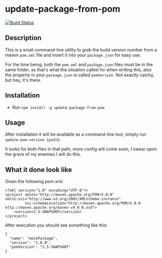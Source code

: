 # update-package-from-pom

[![Build Status](https://travis-ci.org/dick-clark/update-package-from-pom.svg)](https://travis-ci.org/dick-clark/update-package-from-pom)

## Description

This is a small command-line utility to grab the build version number from a maven `pom.xml` file and insert it into your `package.json` for easy use.

For the time being, both the `pom.xml` and `package.json` files must be in the same folder, as that's what the situation called for when writing this, also the property in your `package.json` is called `pomVersion`. Not exactly catchy, but hey, it's there.

## Installation

- Run `npm install -g update-package-from-pom`

## Usage

After installation it will be available as a command-line tool, simply run `update-pom-version {path}`.

It looks for both files in that path, more config will come soon, I swear upon the grave of my enemies I will do this.

## What it done look like

Given the following pom.xml:

```
<?xml version="1.0" encoding="UTF-8"?>
<project xmlns="http://maven.apache.org/POM/4.0.0" xmlns:xsi="http://www.w3.org/2001/XMLSchema-instance"
         xsi:schemaLocation="http://maven.apache.org/POM/4.0.0 http://maven.apache.org/maven-v4_0_0.xsd">
    <version>2.5-SNAPSHOT</version>
</project>
```

After execution you should see something like this:

```
{
  "name": "mockPackage",
  "version": "1.0.0",
  "pomVersion": "2.5-SNAPSHOT"
}
```
